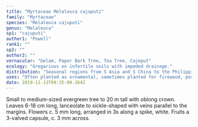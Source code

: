 ```yaml
---
title: "Myrtaceae Melaleuca cajuputi"
family: "Myrtaceae"
species: "Melaleuca cajuputi"
genus: "Melaleuca"
sp1: "cajuputi"
author1: "Powell"
rank1: ""
sp2: ""
author2: ""
vernacular: "Gelam, Paper Bark Tree, Tea Tree, Cajeput"
ecology: "Gregarious on infertile soils with impeded drainage."
distribution: "Seasonal regions from S Asia and S China to the Philippines and Moluccas."
uses: "Often planted as ornamental, sometimes planted for firewood, post and piling."
date: 2019-11-13T09:35:09.264Z
---
```

Small to medium-sized evergreen tree to 20 m tall with oblong crown. Leaves 6-18 cm long, lanceolate to sickle-shaped with veins parallel to the margins. Flowers c. 5 mm long, arranged in 3s along a spike, white. Fruits a 3-valved capsule, c. 3 mm across.